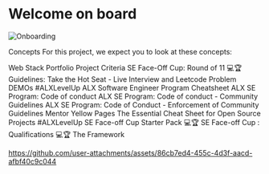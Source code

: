 # Welcome on board

![Onboarding](https://img.shields.io/badge/status-onboarding-brightgreen)

Concepts
For this project, we expect you to look at these concepts:

Web Stack Portfolio Project Criteria
SE Face-Off Cup: Round of 11 💻🏆
Guidelines: Take the Hot Seat - Live Interview and Leetcode Problem DEMOs #ALXLevelUp
ALX Software Engineer Program Cheatsheet
ALX SE Program: Code of conduct
ALX SE Program: Code of conduct - Community Guidelines
ALX SE Program: Code of Conduct - Enforcement of Community Guidelines
Mentor Yellow Pages
The Essential Cheat Sheet for Open Source Projects #ALXLevelUp
SE Face-off Cup Starter Pack 💻🏆
SE Face-off Cup : Qualifications 💻🏆
The Framework

https://github.com/user-attachments/assets/86cb7ed4-455c-4d3f-aacd-afbf40c9c044
